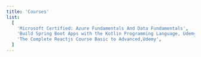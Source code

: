 ```yaml
---
title: 'Courses'
list:
  [
    'Microsoft Certified: Azure Fundamentals And Data Fundamentals',
    'Build Spring Boot Apps with the Kotlin Programming Language, Udemy',
    'The Complete Reactjs Course Basic to Advanced,Udemy',
  ]
---
```

